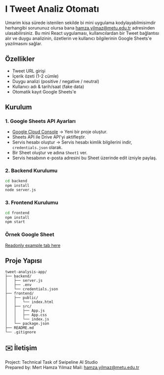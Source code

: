 # I Tweet Analiz Otomatı 

Umarim kisa sürede istenilen sekilde bi mini uygulama kodylayabilmisimdir herhangibi sorununuz olursa bana hamza.yilmaz@metu.edu.tr adresinden ulasabilirsiniz.
Bu mini React uygulaması, kullanıcılardan bir Tweet bağlantısı alır ve duygu analizinin, özetlerin ve kullanıcı bilgilerinin Google Sheets'e yazılmasını sağlar.

## Özellikler
- Tweet URL girişi
- İçerik özeti (1-2 cümle)
- Duygu analizi (positive / negative / neutral)
- Kullanıcı adı & tarih/saat (fake data)
- Otomatik kayıt Google Sheets'e

## Kurulum

### 1. Google Sheets API Ayarları

- [Google Cloud Console](https://console.cloud.google.com/) → Yeni bir proje oluştur.
- Sheets API ile Drive API'yi aktifleştir.
- Servis hesabı oluştur → Servis hesabı kimlik bilgilerini indir, `credentials.json` olarak.
- Bir Sheet oluştur ve adına `Sheet1` ver.
- Servis hesabının e-posta adresini bu Sheet üzerinde edit izniyle paylaş.

### 2. Backend Kurulumu

```bash
cd backend
npm install
node server.js
```

### 3. Frontend Kurulumu

```bash
cd frontend
npm install
npm start
```

### Örnek Google Sheet

[ Readonly example tab here](https://docs.google.com/spreadsheets/u/0/)

## Proje Yapısı

```
tweet-analysis-app/
├── backend/
│   ├── server.js
│   ├── .env
│   └── credentials.json
├── frontend/
│   ├── public/
│   │   └── index.html
│   ├── src/
│   │   ├── App.js
│   │   ├── App.css
│   │   └── index.js
│   └── package.json
├── README.md
└── .gitignore
```

## ✉️ İletişim

Project: Technical Task of Swipeline AI Studio  
Prepared by: Mert Hamza Yılmaz
Mail: hamza.yilmaz@metu.edu.tr
